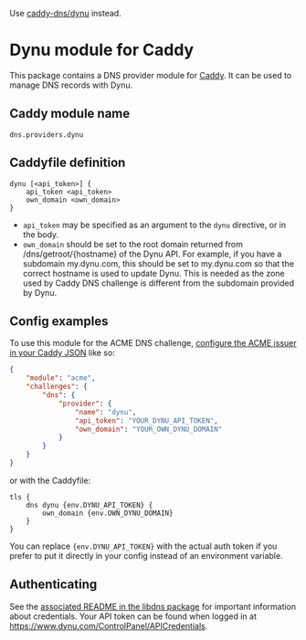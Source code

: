Use [caddy-dns/dynu](https://github.com/caddy-dns/dynu) instead.

Dynu module for Caddy
===========================

This package contains a DNS provider module for [Caddy](https://github.com/caddyserver/caddy). It can be used to manage DNS records with Dynu.

## Caddy module name

```
dns.providers.dynu
```

## Caddyfile definition

```
dynu [<api_token>] {
    api_token <api_token>
    own_domain <own_domain>
}
```

- `api_token` may be specified as an argument to the `dynu` directive, or in the body.
- `own_domain` should be set to the root domain returned from /dns/getroot/{hostname} of the Dynu API. For example, if you have a subdomain my.dynu.com, this should be set to my.dynu.com so that the correct hostname is used to update Dynu. This is needed as the zone used by Caddy DNS challenge is different from the subdomain provided by Dynu.

## Config examples

To use this module for the ACME DNS challenge, [configure the ACME issuer in your Caddy JSON](https://caddyserver.com/docs/json/apps/tls/automation/policies/issuer/acme/) like so:

```json
{
	"module": "acme",
	"challenges": {
		"dns": {
			"provider": {
				"name": "dynu",
				"api_token": "YOUR_DYNU_API_TOKEN",
				"own_domain": "YOUR_OWN_DYNU_DOMAIN"
			}
		}
	}
}
```

or with the Caddyfile:

```
tls {
	dns dynu {env.DYNU_API_TOKEN} {
		own_domain {env.OWN_DYNU_DOMAIN}
	}
}
```

You can replace `{env.DYNU_API_TOKEN}` with the actual auth token if you prefer to put it directly in your config instead of an environment variable.

## Authenticating

See the [associated README in the libdns package](https://github.com/taviowong/libdns-dynu) for important information about credentials. Your API token can be found when logged in at https://www.dynu.com/ControlPanel/APICredentials.
